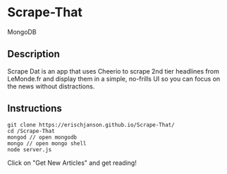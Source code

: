 # Scrape-That
MongoDB 

## Description ##
Scrape Dat is an app that uses Cheerio to scrape 2nd tier headlines from LeMonde.fr and display them in a simple, no-frills UI so you can focus on the news without distractions.

## Instructions ##
```
git clone https://erischjanson.github.io/Scrape-That/ 
cd /Scrape-That
mongod // open mongodb 
mongo // open mongo shell
node server.js
```

Click on "Get New Articles" and get reading!
